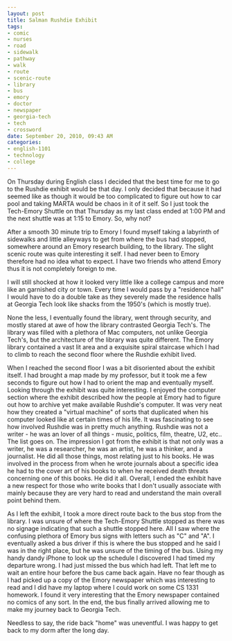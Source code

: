 ```yaml
--- 
layout: post
title: Salman Rushdie Exhibit
tags: 
- comic
- nurses
- road
- sidewalk
- pathway
- walk
- route
- scenic-route
- library
- bus
- emory
- doctor
- newspaper
- georgia-tech
- tech
- crossword
date: September 20, 2010, 09:43 AM
categories: 
- english-1101
- technology
- college
---
```

On Thursday during English class I decided that the best time for me to go to the Rushdie exhibit would be that day. I only decided that because it had seemed like as though it would be too complicated to figure out how to car pool and taking MARTA would be chaos in it of it self. So I just took the Tech-Emory Shuttle on that Thursday as my last class ended at 1:00 PM and the next shuttle was at 1:15 to Emory. So, why not?

After a smooth 30 minute trip to Emory I found myself taking a labyrinth of sidewalks and little alleyways to get from where the bus had stopped, somewhere around an Emory research building, to the library. The slight scenic route was quite interesting it self. I had never been to Emory therefore had no idea what to expect. I have two friends who attend Emory thus it is not completely foreign to me.

I will still shocked at how it looked very little like a college campus and more like an garnished city or town. Every time I would pass by a "residence hall" I would have to do a double take as they severely made the residence halls at Georgia Tech look like shacks from the 1950's (which is mostly true).

None the less, I eventually found the library, went through security, and mostly stared at awe of how the library contrasted Georgia Tech's. The library was filled with a plethora of Mac computers, not unlike Georgia Tech's, but the architecture of the library was quite different. The Emory library contained a vast lit area and a exquisite spiral staircase which I had to climb to reach the second floor where the Rushdie exhibit lived.

When I reached the second floor I was a bit disoriented about the exhibit itself. I had brought a map made by my professor, but it took me a few seconds to figure out how I had to orient the map and eventually myself. Looking through the exhibit was quite interesting. I enjoyed the computer section where the exhibit described how the people at Emory had to figure out how to archive yet make available Rushdie's computer. It was very neat how they created a "virtual machine" of sorts that duplicated when his computer looked like at certain times of his life. It was fascinating to see how involved Rushdie was in pretty much anything. Rushdie was not a writer - he was an lover of all things - music, politics, film, theatre, U2, etc.. The list goes on. The impression I got from the exhibit is that not only was a writer, he was a researcher, he was an artist, he was a thinker, and a journalist. He did all those things, most relating just to his books. He was involved in the process from when he wrote journals about a specific idea he had to the cover art of his books to when he received death threats concerning one of this books. He did it all. Overall, I ended the exhibit have a new respect for those who write books that I don't usually associate with mainly because they are very hard to read and understand the main overall point behind them.

As I left the exhibit, I took a more direct route back to the bus stop from the library. I was unsure of where the Tech-Emory Shuttle stopped as there was no signage indicating that such a shuttle stopped here. All I saw where the confusing plethora of Emory bus signs with letters such as "C" and "A". I eventually asked a bus driver if this is where the bus stopped and he said I was in the right place, but he was unsure of the timing of the bus. Using my handy dandy iPhone to look up the schedule I discovered I had timed my departure wrong. I had just missed the bus which had left. That left me to wait an entire hour before the bus came back again. Have no fear though as I had picked up a copy of the Emory newspaper which was interesting to read and I did have my laptop where I could work on some CS 1331 homework. I found it very interesting that the Emory newspaper contained no comics of any sort. In the end, the bus finally arrived allowing me to make my journey back to Georgia Tech.

Needless to say, the ride back "home" was uneventful. I was happy to get back to my dorm after the long day.
